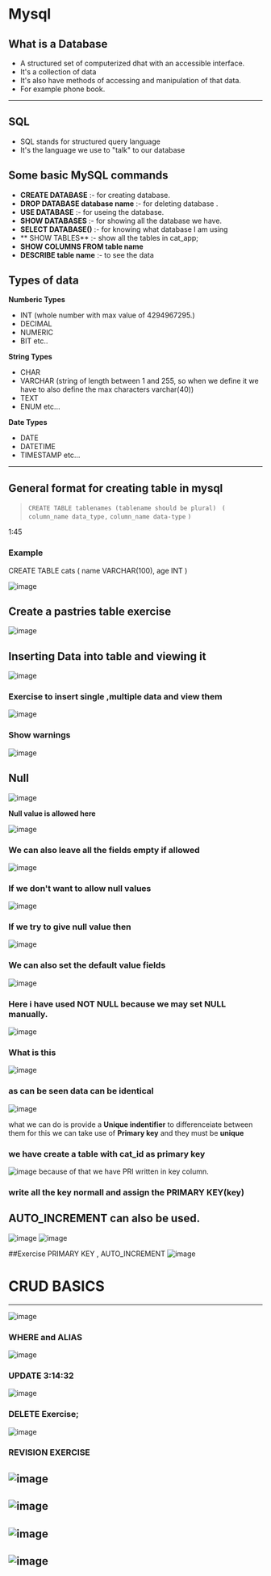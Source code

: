 # Mysql

## What is a Database

- A structured set of computerized dhat with an accessible interface.
- It's a collection of data
- It's also have methods of accessing and manipulation of that data. 
- For example phone book.
---

## SQL

- SQL stands for structured query language 
- It's the language we use to "talk" to our database

## Some basic MySQL commands 

- **CREATE DATABASE** :- for creating database.
- **DROP DATABASE database name** :- for deleting database .
- **USE DATABASE** :- for useing the database. 
- **SHOW DATABASES** :- for showing all the database we have. 
- **SELECT DATABASE()** :- for knowing what database I am using   
- ** SHOW TABLES** :- show all the tables in cat_app;
- **SHOW COLUMNS FROM table name** 
- **DESCRIBE table name** :- to see the data 
## Types of data 
**Numberic Types**
- INT (whole number with max value of 4294967295.)
- DECIMAL
- NUMERIC
- BIT etc..

**String Types**
- CHAR
- VARCHAR (string of length between 1 and 255, so when we define it we have to also define the max characters varchar(40))
- TEXT 
- ENUM etc...

**Date Types**
- DATE
- DATETIME
- TIMESTAMP etc...

---
## General format for creating table in mysql
> `CREATE TABLE tablenames (tablename should be plural) ` 
> `(`
>    `column_name data_type,`
>   `column_name data-type`
> `)`
 
1:45

### Example 
 CREATE TABLE cats
 (
  name VARCHAR(100),
  age INT
 )
 
![image](https://user-images.githubusercontent.com/101376775/221355397-d06a4631-2d72-4008-884a-a771c75f4f2a.png)

## Create a pastries table exercise

![image](https://user-images.githubusercontent.com/101376775/221355730-dddda774-51e9-47b2-a6fa-0caa56ac9a2e.png)

## Inserting Data into table and viewing it

![image](https://user-images.githubusercontent.com/101376775/221361523-128c0919-16e8-40f5-aee2-071a39fb2fc9.png)

### Exercise to insert single ,multiple data and view them

![image](https://user-images.githubusercontent.com/101376775/221362164-6a24cc06-db15-4132-9dfc-536137d3145d.png)

### Show warnings

![image](https://user-images.githubusercontent.com/101376775/221363059-b2cd0ad3-1b6a-406a-b072-5feae0dad2f2.png)

## Null
![image](https://user-images.githubusercontent.com/101376775/221363140-01bad219-7b99-4981-abb4-baa24342447b.png)

**Null value is allowed here**

![image](https://user-images.githubusercontent.com/101376775/221363436-35e63dda-167b-4ee6-b3c1-923b121ba0d6.png)

### We can also leave all the fields empty if allowed 
![image](https://user-images.githubusercontent.com/101376775/221363547-63368181-9825-4dd9-be68-3cec0c4a3119.png)

### If we don't want to allow null values 
![image](https://user-images.githubusercontent.com/101376775/221364509-8279d57d-6f7f-44b5-b9fe-b422300b65f1.png)


### If we try to give null value then 
![image](https://user-images.githubusercontent.com/101376775/221364637-78c716be-c387-4456-aa15-994202ad64c1.png)

### We can also set the default value fields
![image](https://user-images.githubusercontent.com/101376775/221365103-40bd3029-2c32-41c3-bf6f-91f2a7790d2f.png)
### Here i have used NOT NULL because we may set NULL manually. 
![image](https://user-images.githubusercontent.com/101376775/221365975-c9b93440-f9e3-415b-9154-a8fa6d84d492.png)

### What is this
![image](https://user-images.githubusercontent.com/101376775/221403677-ebd289c9-2caf-4775-8747-bd7cceabbf68.png)

### as can be seen data can be identical
![image](https://user-images.githubusercontent.com/101376775/221403906-9cd02195-97cc-42c5-8743-9477c1536489.png)

what we can do is provide a **Unique indentifier** to differenceiate between them 
for this we can take use of **Primary key**  and they must be **unique** 


### we have create a table with cat_id as primary key
![image](https://user-images.githubusercontent.com/101376775/221404657-e3488f17-10f2-490b-87fe-498e4455fca3.png)
because of that we have PRI written in key column. 

### write all the key normall and assign the PRIMARY KEY(key)
## AUTO_INCREMENT can also be used. 
![image](https://user-images.githubusercontent.com/101376775/221405344-bee00a75-89de-4383-88a2-e07b8851b327.png)
![image](https://user-images.githubusercontent.com/101376775/221405400-621910df-5f8c-459b-8345-2d28a12fb077.png)

##Exercise PRIMARY KEY , AUTO_INCREMENT 
![image](https://user-images.githubusercontent.com/101376775/221407717-1fe1f57c-1314-4e5f-ae00-70d834d19767.png)

# CRUD BASICS
---

![image](https://user-images.githubusercontent.com/101376775/221428894-8bdec125-1eac-46e5-8a6c-9eb4036d395e.png)

### WHERE and ALIAS
![image](https://user-images.githubusercontent.com/101376775/221428940-bacde77f-8183-416c-8790-c9d0e10e21ca.png)

### UPDATE 3:14:32
![image](https://user-images.githubusercontent.com/101376775/222038150-fc7f6842-1e42-4d4a-905d-73175633b349.png)
### DELETE Exercise;
![image](https://user-images.githubusercontent.com/101376775/222040292-17094f6f-80fe-4076-9b32-73982aea093b.png)

### REVISION EXERCISE 

![image](https://user-images.githubusercontent.com/101376775/222051990-75dd514c-20da-4797-bc7f-024f21bb99ba.png)
---
![image](https://user-images.githubusercontent.com/101376775/222052266-338c4c78-cba8-4094-a902-bb5144022898.png)
---
![image](https://user-images.githubusercontent.com/101376775/222052331-c3d72b12-7aa1-4b4c-a247-3a0be6824937.png)
---
![image](https://user-images.githubusercontent.com/101376775/222052401-8e3697ce-cca5-40c8-b3ea-cf5984c48103.png)
---








